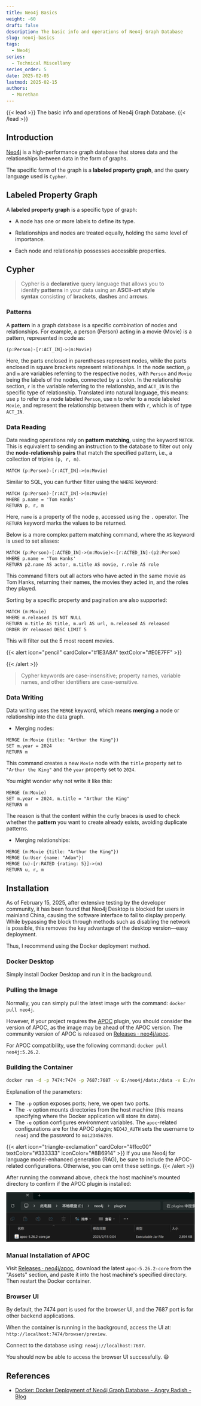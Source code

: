 ```yaml
---
title: Neo4j Basics
weight: -60
draft: false
description: The basic info and operations of Neo4j Graph Database
slug: neo4j-basics
tags:
  - Neo4j
series:
  - Technical Miscellany
series_order: 5
date: 2025-02-05
lastmod: 2025-02-15
authors:
  - Morethan
---
```

{{< lead >}}
The basic info and operations of Neo4j Graph Database.
{{< /lead >}}

## Introduction

[Neo4j](https://github.com/neo4j/neo4j) is a high-performance graph database that stores data and the relationships between data in the form of graphs.

The specific form of the graph is a **labeled property graph**, and the query language used is `Cypher`.

## Labeled Property Graph
A **labeled property graph** is a specific type of graph:
- A node has one or more labels to define its type.
- Relationships and nodes are treated equally, holding the same level of importance.

- Each node and relationship possesses accessible properties.

## Cypher

> Cypher is a **declarative** query language that allows you to identify **patterns** in your data using an **ASCII-art style syntax** consisting of **brackets**, **dashes** and **arrows**.

### Patterns

A **pattern** in a graph database is a specific combination of nodes and relationships. For example, a person (Person) acting in a movie (Movie) is a pattern, represented in code as:
```cypher
(p:Person)-[r:ACT_IN]->(m:Movie)

```

Here, the parts enclosed in parentheses represent nodes, while the parts enclosed in square brackets represent relationships. In the node section, `p` and `m` are variables referring to the respective nodes, with `Person` and `Movie` being the labels of the nodes, connected by a colon. In the relationship section, `r` is the variable referring to the relationship, and `ACT_IN` is the specific type of relationship. Translated into natural language, this means: use `p` to refer to a node labeled `Person`, use `m` to refer to a node labeled `Movie`, and represent the relationship between them with `r`, which is of type `ACT_IN`.

### Data Reading

Data reading operations rely on **pattern matching**, using the keyword `MATCH`. This is equivalent to sending an instruction to the database to filter out only the **node-relationship pairs** that match the specified pattern, i.e., a collection of triples `(p, r, m)`.
```cypher
MATCH (p:Person)-[r:ACT_IN]->(m:Movie)

```

Similar to SQL, you can further filter using the `WHERE` keyword:
```cypher
MATCH (p:Person)-[r:ACT_IN]->(m:Movie)
WHERE p.name = 'Tom Hanks'
RETURN p, r, m

```

Here, `name` is a property of the node `p`, accessed using the `.` operator. The `RETURN` keyword marks the values to be returned.

Below is a more complex pattern matching command, where the `AS` keyword is used to set aliases:
```cypher
MATCH (p:Person)-[:ACTED_IN]->(m:Movie)<-[r:ACTED_IN]-(p2:Person)
WHERE p.name = 'Tom Hanks'
RETURN p2.name AS actor, m.title AS movie, r.role AS role

```

This command filters out all actors who have acted in the same movie as Tom Hanks, returning their names, the movies they acted in, and the roles they played.

Sorting by a specific property and pagination are also supported:
```cypher
MATCH (m:Movie)
WHERE m.released IS NOT NULL
RETURN m.title AS title, m.url AS url, m.released AS released
ORDER BY released DESC LIMIT 5

```

This will filter out the 5 most recent movies.

{{< alert icon="pencil" cardColor="#1E3A8A" textColor="#E0E7FF" >}}

{{< /alert >}}

> Cypher keywords are case-insensitive; property names, variable names, and other identifiers are case-sensitive.

### Data Writing

Data writing uses the `MERGE` keyword, which means **merging** a node or relationship into the data graph.

- Merging nodes:
```cypher
MERGE (m:Movie {title: "Arthur the King"})
SET m.year = 2024
RETURN m

```

This command creates a new `Movie` node with the `title` property set to `"Arthur the King"` and the `year` property set to `2024`.

You might wonder why not write it like this:
```cypher
MERGE (m:Movie)
SET m.year = 2024, m.title = "Arthur the King"
RETURN m

```

The reason is that the content within the curly braces is used to check whether the **pattern** you want to create already exists, avoiding duplicate patterns.

- Merging relationships:
```cypher
MERGE (m:Movie {title: "Arthur the King"})
MERGE (u:User {name: "Adam"})
MERGE (u)-[r:RATED {rating: 5}]->(m)
RETURN u, r, m

```

## Installation

As of February 15, 2025, after extensive testing by the developer community, it has been found that Neo4j Desktop is blocked for users in mainland China, causing the software interface to fail to display properly. While bypassing the block through methods such as disabling the network is possible, this removes the key advantage of the desktop version—easy deployment.

Thus, I recommend using the Docker deployment method.

### Docker Desktop

Simply install Docker Desktop and run it in the background.

### Pulling the Image
Normally, you can simply pull the latest image with the command: `docker pull neo4j`.

However, if your project requires the [APOC](https://neo4j.com/labs/apoc/4.1/installation/) plugin, you should consider the version of APOC, as the image may be ahead of the APOC version. The community version of APOC is released on [Releases · neo4j/apoc](https://github.com/neo4j/apoc/releases).

For APOC compatibility, use the following command: `docker pull neo4j:5.26.2`.

### Building the Container

```sh
docker run -d -p 7474:7474 -p 7687:7687 -v E:/neo4j/data:/data -v E:/neo4j/logs:/logs -v E:/neo4j/conf:/var/lib/neo4j/conf -v E:/neo4j/import:/var/lib/neo4j/import -v E:/neo4j/plugins:/var/lib/neo4j/plugins -e NEO4J_dbms_security_procedures_unrestricted="apoc.*" -e NEO4J_dbms_security_procedures_allowlist="apoc.*" -e NEO4JLABS_PLUGINS='["apoc"]' -e NEO4J_AUTH=neo4j/mo123456789 --name neo4j neo4j:5.26.2
```

Explanation of the parameters:

- The `-p` option exposes ports; here, we open two ports.
- The `-v` option mounts directories from the host machine (this means specifying where the Docker application will store its data).
- The `-e` option configures environment variables. The `apoc`-related configurations are for the APOC plugin; `NEO4J_AUTH` sets the username to `neo4j` and the password to `mo123456789`.



{{< alert icon="triangle-exclamation" cardColor="#ffcc00" textColor="#333333" iconColor="#8B6914" >}}
If you use Neo4j for language model-enhanced generation (RAG), be sure to include the APOC-related configurations. Otherwise, you can omit these settings.
{{< /alert >}}


After running the command above, check the host machine's mounted directory to confirm if the APOC plugin is installed:

![Neo4jBasics-1.png](img/Neo4jBasics-1.png)

### Manual Installation of APOC

Visit [Releases · neo4j/apoc](https://github.com/neo4j/apoc/releases), download the latest `apoc-5.26.2-core` from the "Assets" section, and paste it into the host machine's specified directory. Then restart the Docker container.

### Browser UI

By default, the 7474 port is used for the browser UI, and the 7687 port is for other backend applications.

When the container is running in the background, access the UI at: `http://localhost:7474/browser/preview`.

Connect to the database using: `neo4j://localhost:7687`.

You should now be able to access the browser UI successfully. 😄

## References

- [Docker: Docker Deployment of Neo4j Graph Database - Angry Radish - Blog](https://www.cnblogs.com/nhdlb/p/18703804)
